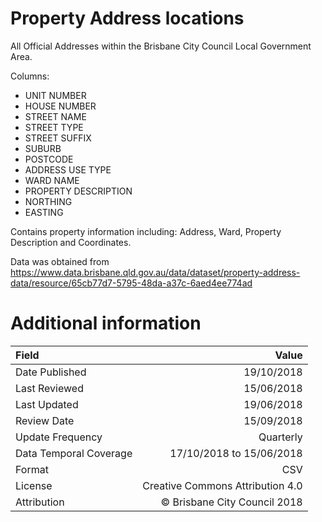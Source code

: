 # Property Address locations

All Official Addresses within the Brisbane City Council Local Government Area.

Columns:

- UNIT NUMBER
- HOUSE NUMBER
- STREET NAME
- STREET TYPE
- STREET SUFFIX
- SUBURB
- POSTCODE
- ADDRESS USE TYPE
- WARD NAME
- PROPERTY DESCRIPTION
- NORTHING
- EASTING

Contains property information including: Address, Ward, Property Description and Coordinates.

Data was obtained from https://www.data.brisbane.qld.gov.au/data/dataset/property-address-data/resource/65cb77d7-5795-48da-a37c-6aed4ee774ad

# Additional information

|Field                   | Value                            | 
|:-----------------------|---------------------------------:|
|Date Published          | 19/10/2018                       |
|Last Reviewed           | 15/06/2018                       |
|Last Updated            | 19/06/2018                       |
|Review Date             | 15/09/2018                       |
|Update Frequency        | Quarterly                        |
|Data Temporal Coverage  | 17/10/2018 to 15/06/2018         |
|Format                  | CSV                              |
|License                 | Creative Commons Attribution 4.0 |
|Attribution             | © Brisbane City Council 2018     |
